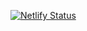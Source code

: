[![Netlify Status](https://api.netlify.com/api/v1/badges/9a80d418-b658-408a-8637-97064667d81a/deploy-status)](https://app.netlify.com/projects/memtagzvuk/deploys)
